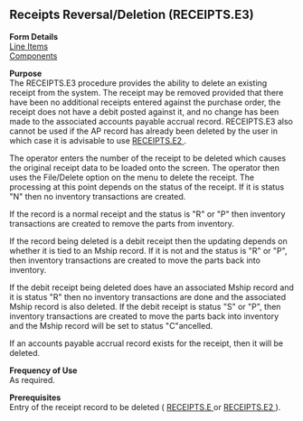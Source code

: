##  Receipts Reversal/Deletion (RECEIPTS.E3)

<PageHeader />

**Form Details**  
[ Line Items ](RECEIPTS-E3-1/README.md)   
[ Components ](RECEIPTS-E3-2/README.md)   

**Purpose**  
The RECEIPTS.E3 procedure provides the ability to delete an existing receipt from the system. The receipt may be removed provided that there have been no additional receipts entered against the purchase order, the receipt does not have a debit posted against it, and no change has been made to the associated accounts payable accrual record. RECEIPTS.E3 also cannot be used if the AP record has already been deleted by the user in which case it is advisable to use [ RECEIPTS.E2 ](../../../../../../../../rover/AP-OVERVIEW/AP-ENTRY/AP-E/AP-E-1/MSHIP-E/RECEIPTS-E2) .   
  
The operator enters the number of the receipt to be deleted which causes the
original receipt data to be loaded onto the screen. The operator then uses the
File/Delete option on the menu to delete the receipt. The processing at this
point depends on the status of the receipt. If it is status "N" then no
inventory transactions are created.  
  
If the record is a normal receipt and the status is "R" or "P" then inventory
transactions are created to remove the parts from inventory.  
  
If the record being deleted is a debit receipt then the updating depends on
whether it is tied to an Mship record. If it is not and the status is "R" or
"P", then inventory transactions are created to move the parts back into
inventory.  
  
If the debit receipt being deleted does have an associated Mship record and it
is status "R" then no inventory transactions are done and the associated Mship
record is also deleted. If the debit receipt is status "S" or "P", then
inventory transactions are created to move the parts back into inventory and
the Mship record will be set to status "C"ancelled.  
  
If an accounts payable accrual record exists for the receipt, then it will be
deleted.

**Frequency of Use**  
As required.

**Prerequisites**  
Entry of the receipt record to be deleted ( [ RECEIPTS.E ](RECEIPTS-E/README.md) or [ RECEIPTS.E2 ](../../../../../../../../rover/AP-OVERVIEW/AP-ENTRY/AP-E/AP-E-1/MSHIP-E/RECEIPTS-E2) ). 

<badge text= "Version 8.10.57" vertical="middle" />

<PageFooter />